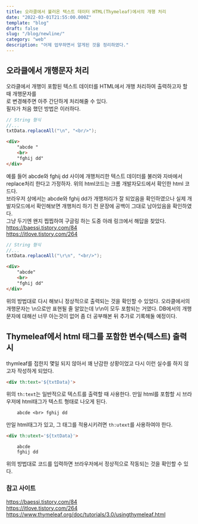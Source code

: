 ```yaml
---
title: 오라클에서 불러온 텍스트 데이터 HTML(Thymeleaf)에서의 개행 처리
date: "2022-03-01T21:55:00.000Z"
template: "blog"
draft: false
slug: "/blog/newline/"
category: "web"
description: "어제 업무하면서 알게된 것을 정리하였다."
---
```

## 오라클에서 개행문자 처리
오라클에서 개행이 포함된 텍스트 데이터를 HTML에서 개행 처리하여 출력하고자 할 때 개행문자를 <br/>로 변경해주면 아주 간단하게 처리해줄 수 있다.   
필자가 처음 했던 방법은 이러하다.
```java
// String 형식
//...
txtData.replaceAll("\n", "<br/>");
```
```html
<div>
    "abcde "
    <br>
    "fghij dd"
</div>
```
예를 들어 abcde와 fghij dd 사이에 개행처리한 텍스트 데이터를 불러와 자바에서 replace처리 한다고 가정하자.
위의 html코드는 크롬 개발자모드에서 확인한 html 코드다.   
브라우저 상에서는 abcde와 fghij dd가 개행처리가 잘 되었음을 확인하였으나 실제 개발자모드에서
확인해보면 개행처리 하기 전 문장에 공백이 그대로 남아있음을 확인하였다.   
그냥 두기엔 왠지 찝찝하여 구글링 하는 도중 아래 링크에서 해답을 찾았다.   
<https://baessi.tistory.com/84>   
<https://itlove.tistory.com/264>
```java
// String 형식
//...
txtData.replaceAll("\r\n", "<br/>");
```
```html
<div>
    "abcde"
    <br>
    "fghij dd"
</div>
```
위의 방법대로 다시 해보니 정상적으로 출력되는 것을 확인할 수 있었다.
오라클에서의 개행문자는 \n으로만 표현될 줄 알았는데 \r\n이 모두 포함되는 거였다. DB에서의 개행문자에 대해선 너무 아는것이 없어 좀 더 공부해본 뒤 추가로 기록해둘 예정이다.   
## Thymeleaf에서 html 태그를 포함한 변수(텍스트) 출력 시
thymleaf를 접한지 몇일 되지 않아서 꽤 난감한 상황이었고 다시 이런 실수를 하지 않고자 작성하게 되었다.
```html
<div th:text='${txtData}'>
```
위의 `th:text`는 일반적으로 텍스트를 출력할 때 사용한다. 만일 html를 포함할 시 브라우저에
 html태그가 텍스트 형태로 나오게 된다.
```text
    abcde <br> fghij dd
```
만일 html태그가 있고, 그 태그를 적용시키려면 `th:utext`를 사용하여야 한다.
```html
<div th:utext='${txtData}'>
```
```text
    abcde
    fghij dd
```
위의 방법대로 코드를 입력하면 브라우저에서 정상적으로 작동되는 것을 확인할 수 있다.
   
   
### 참고 사이트
<https://baessi.tistory.com/84>   
<https://itlove.tistory.com/264>
<https://www.thymeleaf.org/doc/tutorials/3.0/usingthymeleaf.html>